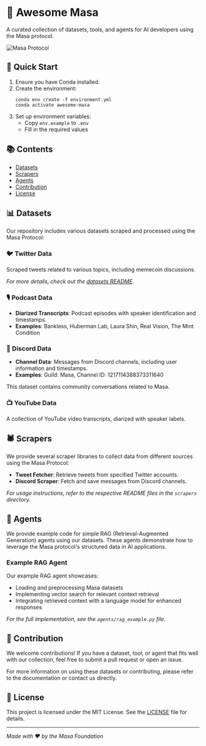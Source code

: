 # 🌟 Awesome Masa

A curated collection of datasets, tools, and agents for AI developers using the Masa protocol.

![Masa Protocol](https://github.com/masa-finance/masa-oracle)

## 🚀 Quick Start

1. Ensure you have Conda installed.
2. Create the environment:
   ```
   conda env create -f environment.yml
   conda activate awesome-masa
   ```
3. Set up environment variables:
   - Copy `env.example` to `.env`
   - Fill in the required values

## 📚 Contents

- [Datasets](#datasets)
- [Scrapers](#scrapers)
- [Agents](#agents)
- [Contribution](#contribution)
- [License](#license)

## 📊 Datasets

Our repository includes various datasets scraped and processed using the Masa Protocol:

### 🐦 Twitter Data

Scraped tweets related to various topics, including memecoin discussions.

*For more details, check out the [datasets README](datasets/README.md).*

### 🎙️ Podcast Data

- **Diarized Transcripts**: Podcast episodes with speaker identification and timestamps.
- **Examples**: Bankless, Huberman Lab, Laura Shin, Real Vision, The Mint Condition

### 💬 Discord Data

- **Channel Data**: Messages from Discord channels, including user information and timestamps.
- **Examples**: Guild: Masa, Channel ID: 1217114388373311640

This dataset contains community conversations related to Masa.

### 📺 YouTube Data

A collection of YouTube video transcripts, diarized with speaker labels.

## 🕷️ Scrapers

We provide several scraper libraries to collect data from different sources using the Masa Protocol:

- **Tweet Fetcher**: Retrieve tweets from specified Twitter accounts.
- **Discord Scraper**: Fetch and save messages from Discord channels.

*For usage instructions, refer to the respective README files in the `scrapers` directory.*

## 🤖 Agents

We provide example code for simple RAG (Retrieval-Augmented Generation) agents using our datasets. These agents demonstrate how to leverage the Masa protocol's structured data in AI applications.

### Example RAG Agent

Our example RAG agent showcases:

- Loading and preprocessing Masa datasets
- Implementing vector search for relevant context retrieval
- Integrating retrieved context with a language model for enhanced responses

*For the full implementation, see the `agents/rag_example.py` file.*

## 🤝 Contribution

We welcome contributions! If you have a dataset, tool, or agent that fits well with our collection, feel free to submit a pull request or open an issue.

For more information on using these datasets or contributing, please refer to the documentation or contact us directly.

## 📄 License

This project is licensed under the MIT License. See the [LICENSE](LICENSE) file for details.

---

*Made with ❤️ by the Masa Foundation*
